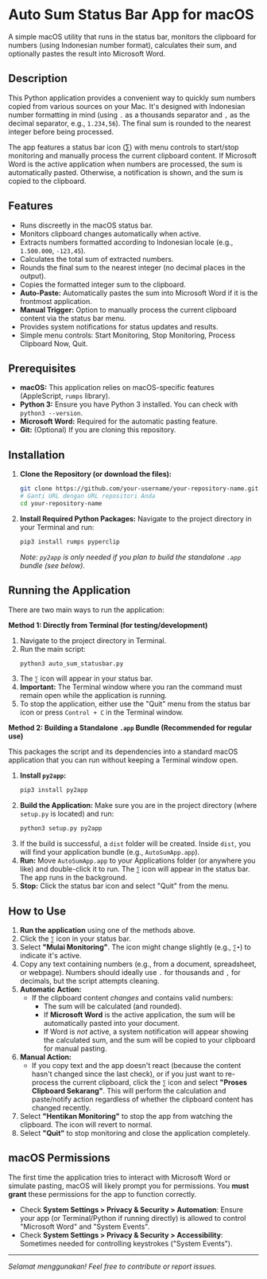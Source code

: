 # Auto Sum Status Bar App for macOS

A simple macOS utility that runs in the status bar, monitors the clipboard for numbers (using Indonesian number format), calculates their sum, and optionally pastes the result into Microsoft Word.

## Description

This Python application provides a convenient way to quickly sum numbers copied from various sources on your Mac. It's designed with Indonesian number formatting in mind (using `.` as a thousands separator and `,` as the decimal separator, e.g., `1.234,56`). The final sum is rounded to the nearest integer before being processed.

The app features a status bar icon (∑) with menu controls to start/stop monitoring and manually process the current clipboard content. If Microsoft Word is the active application when numbers are processed, the sum is automatically pasted. Otherwise, a notification is shown, and the sum is copied to the clipboard.

## Features

*   Runs discreetly in the macOS status bar.
*   Monitors clipboard changes automatically when active.
*   Extracts numbers formatted according to Indonesian locale (e.g., `1.500.000`, `-123,45`).
*   Calculates the total sum of extracted numbers.
*   Rounds the final sum to the nearest integer (no decimal places in the output).
*   Copies the formatted integer sum to the clipboard.
*   **Auto-Paste:** Automatically pastes the sum into Microsoft Word if it is the frontmost application.
*   **Manual Trigger:** Option to manually process the current clipboard content via the status bar menu.
*   Provides system notifications for status updates and results.
*   Simple menu controls: Start Monitoring, Stop Monitoring, Process Clipboard Now, Quit.

## Prerequisites

*   **macOS:** This application relies on macOS-specific features (AppleScript, `rumps` library).
*   **Python 3:** Ensure you have Python 3 installed. You can check with `python3 --version`.
*   **Microsoft Word:** Required for the automatic pasting feature.
*   **Git:** (Optional) If you are cloning this repository.

## Installation

1.  **Clone the Repository (or download the files):**
    ```bash
    git clone https://github.com/your-username/your-repository-name.git
    # Ganti URL dengan URL repositori Anda
    cd your-repository-name
    ```

2.  **Install Required Python Packages:**
    Navigate to the project directory in your Terminal and run:
    ```bash
    pip3 install rumps pyperclip
    ```
    *Note: `py2app` is only needed if you plan to build the standalone `.app` bundle (see below).*

## Running the Application

There are two main ways to run the application:

**Method 1: Directly from Terminal (for testing/development)**

1.  Navigate to the project directory in Terminal.
2.  Run the main script:
    ```bash
    python3 auto_sum_statusbar.py
    ```
3.  The `∑` icon will appear in your status bar.
4.  **Important:** The Terminal window where you ran the command must remain open while the application is running.
5.  To stop the application, either use the "Quit" menu from the status bar icon or press `Control + C` in the Terminal window.

**Method 2: Building a Standalone `.app` Bundle (Recommended for regular use)**

This packages the script and its dependencies into a standard macOS application that you can run without keeping a Terminal window open.

1.  **Install `py2app`:**
    ```bash
    pip3 install py2app
    ```
2.  **Build the Application:**
    Make sure you are in the project directory (where `setup.py` is located) and run:
    ```bash
    python3 setup.py py2app
    ```
3.  If the build is successful, a `dist` folder will be created. Inside `dist`, you will find your application bundle (e.g., `AutoSumApp.app`).
4.  **Run:** Move `AutoSumApp.app` to your Applications folder (or anywhere you like) and double-click it to run. The `∑` icon will appear in the status bar. The app runs in the background.
5.  **Stop:** Click the status bar icon and select "Quit" from the menu.

## How to Use

1.  **Run the application** using one of the methods above.
2.  Click the `∑` icon in your status bar.
3.  Select **"Mulai Monitoring"**. The icon might change slightly (e.g., `∑•`) to indicate it's active.
4.  Copy any text containing numbers (e.g., from a document, spreadsheet, or webpage). Numbers should ideally use `.` for thousands and `,` for decimals, but the script attempts cleaning.
5.  **Automatic Action:**
    *   If the clipboard content *changes* and contains valid numbers:
        *   The sum will be calculated (and rounded).
        *   If **Microsoft Word** is the active application, the sum will be automatically pasted into your document.
        *   If Word is *not* active, a system notification will appear showing the calculated sum, and the sum will be copied to your clipboard for manual pasting.
6.  **Manual Action:**
    *   If you copy text and the app doesn't react (because the content hasn't changed since the last check), or if you just want to re-process the current clipboard, click the `∑` icon and select **"Proses Clipboard Sekarang"**. This will perform the calculation and paste/notify action regardless of whether the clipboard content has changed recently.
7.  Select **"Hentikan Monitoring"** to stop the app from watching the clipboard. The icon will revert to normal.
8.  Select **"Quit"** to stop monitoring and close the application completely.

## macOS Permissions

The first time the application tries to interact with Microsoft Word or simulate pasting, macOS will likely prompt you for permissions. You **must grant** these permissions for the app to function correctly.

*   Check **System Settings > Privacy & Security > Automation**: Ensure your app (or Terminal/Python if running directly) is allowed to control "Microsoft Word" and "System Events".
*   Check **System Settings > Privacy & Security > Accessibility**: Sometimes needed for controlling keystrokes ("System Events").

---

*Selamat menggunakan! Feel free to contribute or report issues.*